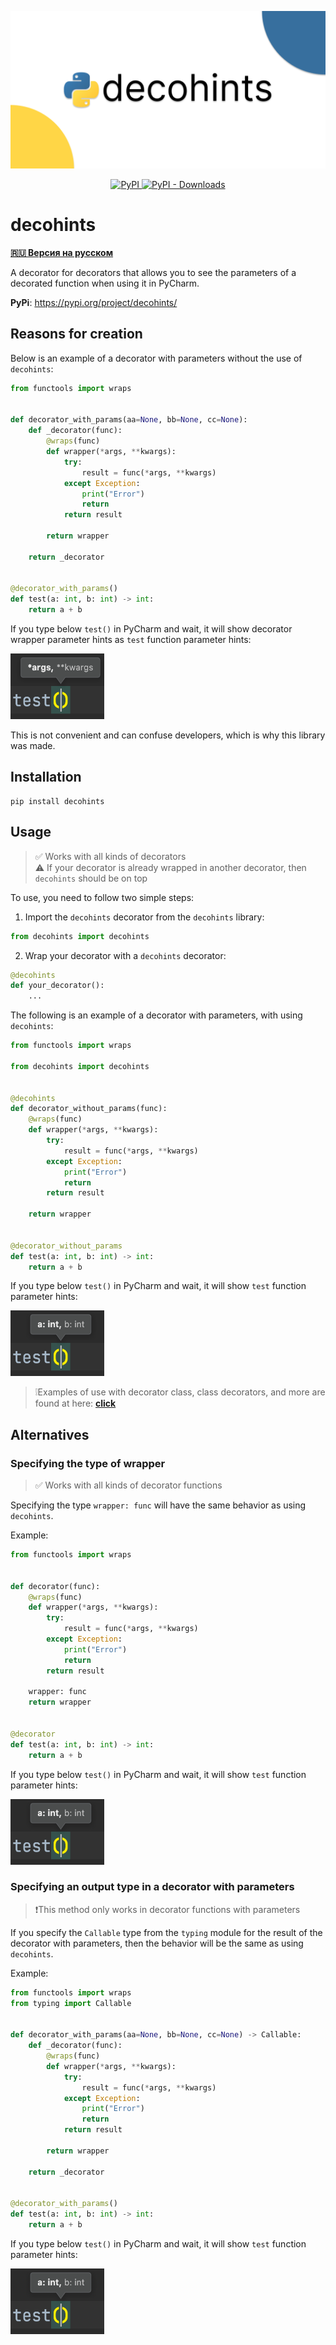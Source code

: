 <p align="center">
<a>
<img src="https://raw.githubusercontent.com/gri-gus/decohints/main/assets/images/cover.png" alt="decohints">
</a>
</p>

<p align="center">
<a href="https://pypi.org/project/decohints" target="_blank">
<img src="https://img.shields.io/pypi/v/decohints" alt="PyPI">
</a>
<a href="https://pypi.org/project/decohints" target="_blank">
<img src="https://img.shields.io/pypi/dm/decohints" alt="PyPI - Downloads">
</a>
</p>

# decohints

<a href="https://github.com/gri-gus/decohints/blob/main/README.ru.md" target="_blank"><b>🇷🇺 Версия на русском</b></a>

A decorator for decorators that allows you to see the parameters of a decorated function when using it in PyCharm.

**PyPi**: https://pypi.org/project/decohints/

## Reasons for creation

Below is an example of a decorator with parameters without the use of `decohints`:

```python
from functools import wraps


def decorator_with_params(aa=None, bb=None, cc=None):
    def _decorator(func):
        @wraps(func)
        def wrapper(*args, **kwargs):
            try:
                result = func(*args, **kwargs)
            except Exception:
                print("Error")
                return
            return result

        return wrapper

    return _decorator


@decorator_with_params()
def test(a: int, b: int) -> int:
    return a + b
```

If you type below `test()` in PyCharm and wait, it will show decorator wrapper parameter hints as `test` function
parameter hints:

<img width="150" height="105" src="https://raw.githubusercontent.com/gri-gus/decohints/main/assets/images/1.png" alt="test() (*args, **kwargs)">

This is not convenient and can confuse developers, which is why this library was made.

## Installation

```shell
pip install decohints
```

## Usage

> ✅ Works with all kinds of decorators \
> ⚠️ If your decorator is already wrapped in another decorator, then `decohints` should be on top

To use, you need to follow two simple steps:

1. Import the `decohints` decorator from the `decohints` library:

```python
from decohints import decohints
```

2. Wrap your decorator with a `decohints` decorator:

```python
@decohints
def your_decorator():
    ...
```

The following is an example of a decorator with parameters, with using `decohints`:

```python
from functools import wraps

from decohints import decohints


@decohints
def decorator_without_params(func):
    @wraps(func)
    def wrapper(*args, **kwargs):
        try:
            result = func(*args, **kwargs)
        except Exception:
            print("Error")
            return
        return result

    return wrapper


@decorator_without_params
def test(a: int, b: int) -> int:
    return a + b
```

If you type below `test()` in PyCharm and wait, it will show `test` function parameter hints:

<img width="150" height="105" src="https://raw.githubusercontent.com/gri-gus/decohints/main/assets/images/2.png" alt="test() (a: int, b: int)">

> ❕Examples of use with decorator class, class decorators, and more are found at here:
<a href="https://github.com/gri-gus/decohints/tree/main/examples/decohints" target="_blank"><b>click</b></a>

## Alternatives

### Specifying the type of wrapper

> ✅ Works with all kinds of decorator functions

Specifying the type `wrapper: func` will have the same behavior as using `decohints`.

Example:

```python
from functools import wraps


def decorator(func):
    @wraps(func)
    def wrapper(*args, **kwargs):
        try:
            result = func(*args, **kwargs)
        except Exception:
            print("Error")
            return
        return result

    wrapper: func
    return wrapper


@decorator
def test(a: int, b: int) -> int:
    return a + b
```

If you type below `test()` in PyCharm and wait, it will show `test` function parameter hints:

<img width="150" height="105" src="https://raw.githubusercontent.com/gri-gus/decohints/main/assets/images/2.png" alt="test() (a: int, b: int)">

### Specifying an output type in a decorator with parameters

> ❗️This method only works in decorator functions with parameters

If you specify the `Callable` type from the `typing` module for the result of the decorator with parameters, then the
behavior will be the same as using `decohints`.

Example:

```python
from functools import wraps
from typing import Callable


def decorator_with_params(aa=None, bb=None, cc=None) -> Callable:
    def _decorator(func):
        @wraps(func)
        def wrapper(*args, **kwargs):
            try:
                result = func(*args, **kwargs)
            except Exception:
                print("Error")
                return
            return result

        return wrapper

    return _decorator


@decorator_with_params()
def test(a: int, b: int) -> int:
    return a + b
```

If you type below `test()` in PyCharm and wait, it will show `test` function parameter hints:

<img width="150" height="105" src="https://raw.githubusercontent.com/gri-gus/decohints/main/assets/images/2.png" alt="test() (a: int, b: int)">
